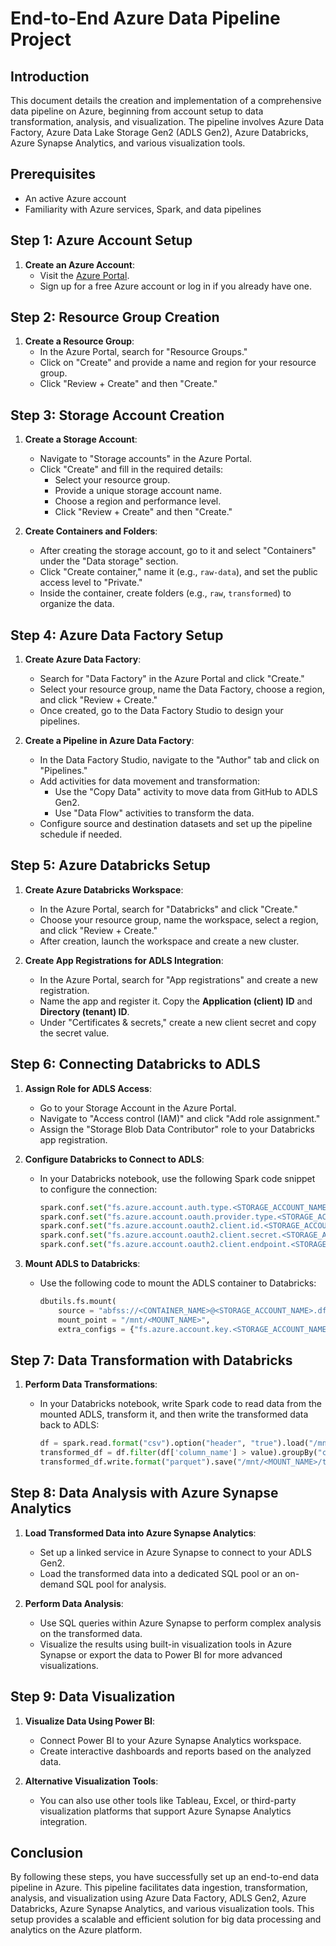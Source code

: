 
# End-to-End Azure Data Pipeline Project

## Introduction
This document details the creation and implementation of a comprehensive data pipeline on Azure, beginning from account setup to data transformation, analysis, and visualization. The pipeline involves Azure Data Factory, Azure Data Lake Storage Gen2 (ADLS Gen2), Azure Databricks, Azure Synapse Analytics, and various visualization tools.

## Prerequisites
- An active Azure account
- Familiarity with Azure services, Spark, and data pipelines

## Step 1: Azure Account Setup
1. **Create an Azure Account**:
   - Visit the [Azure Portal](https://portal.azure.com/).
   - Sign up for a free Azure account or log in if you already have one.

## Step 2: Resource Group Creation
1. **Create a Resource Group**:
   - In the Azure Portal, search for "Resource Groups."
   - Click on "Create" and provide a name and region for your resource group.
   - Click "Review + Create" and then "Create."

## Step 3: Storage Account Creation
1. **Create a Storage Account**:
   - Navigate to "Storage accounts" in the Azure Portal.
   - Click "Create" and fill in the required details:
     - Select your resource group.
     - Provide a unique storage account name.
     - Choose a region and performance level.
     - Click "Review + Create" and then "Create."

2. **Create Containers and Folders**:
   - After creating the storage account, go to it and select "Containers" under the "Data storage" section.
   - Click "Create container," name it (e.g., `raw-data`), and set the public access level to "Private."
   - Inside the container, create folders (e.g., `raw`, `transformed`) to organize the data.

## Step 4: Azure Data Factory Setup
1. **Create Azure Data Factory**:
   - Search for "Data Factory" in the Azure Portal and click "Create."
   - Select your resource group, name the Data Factory, choose a region, and click "Review + Create."
   - Once created, go to the Data Factory Studio to design your pipelines.

2. **Create a Pipeline in Azure Data Factory**:
   - In the Data Factory Studio, navigate to the "Author" tab and click on "Pipelines."
   - Add activities for data movement and transformation:
     - Use the "Copy Data" activity to move data from GitHub to ADLS Gen2.
     - Use "Data Flow" activities to transform the data.
   - Configure source and destination datasets and set up the pipeline schedule if needed.

## Step 5: Azure Databricks Setup
1. **Create Azure Databricks Workspace**:
   - In the Azure Portal, search for "Databricks" and click "Create."
   - Choose your resource group, name the workspace, select a region, and click "Review + Create."
   - After creation, launch the workspace and create a new cluster.

2. **Create App Registrations for ADLS Integration**:
   - In the Azure Portal, search for "App registrations" and create a new registration.
   - Name the app and register it. Copy the **Application (client) ID** and **Directory (tenant) ID**.
   - Under "Certificates & secrets," create a new client secret and copy the secret value.

## Step 6: Connecting Databricks to ADLS
1. **Assign Role for ADLS Access**:
   - Go to your Storage Account in the Azure Portal.
   - Navigate to "Access control (IAM)" and click "Add role assignment."
   - Assign the "Storage Blob Data Contributor" role to your Databricks app registration.

2. **Configure Databricks to Connect to ADLS**:
   - In your Databricks notebook, use the following Spark code snippet to configure the connection:

     ```python
     spark.conf.set("fs.azure.account.auth.type.<STORAGE_ACCOUNT_NAME>.dfs.core.windows.net", "OAuth")
     spark.conf.set("fs.azure.account.oauth.provider.type.<STORAGE_ACCOUNT_NAME>.dfs.core.windows.net", "org.apache.hadoop.fs.azurebfs.oauth2.ClientCredsTokenProvider")
     spark.conf.set("fs.azure.account.oauth2.client.id.<STORAGE_ACCOUNT_NAME>.dfs.core.windows.net", "<APPLICATION_CLIENT_ID>")
     spark.conf.set("fs.azure.account.oauth2.client.secret.<STORAGE_ACCOUNT_NAME>.dfs.core.windows.net", "<CLIENT_SECRET>")
     spark.conf.set("fs.azure.account.oauth2.client.endpoint.<STORAGE_ACCOUNT_NAME>.dfs.core.windows.net", "https://login.microsoftonline.com/<DIRECTORY_TENANT_ID>/oauth2/token")
     ```

3. **Mount ADLS to Databricks**:
   - Use the following code to mount the ADLS container to Databricks:

     ```python
     dbutils.fs.mount(
         source = "abfss://<CONTAINER_NAME>@<STORAGE_ACCOUNT_NAME>.dfs.core.windows.net/",
         mount_point = "/mnt/<MOUNT_NAME>",
         extra_configs = {"fs.azure.account.key.<STORAGE_ACCOUNT_NAME>.dfs.core.windows.net":dbutils.secrets.get(scope = "<SCOPE_NAME>", key = "<SECRET_NAME>")})
     ```

## Step 7: Data Transformation with Databricks
1. **Perform Data Transformations**:
   - In your Databricks notebook, write Spark code to read data from the mounted ADLS, transform it, and then write the transformed data back to ADLS:

     ```python
     df = spark.read.format("csv").option("header", "true").load("/mnt/<MOUNT_NAME>/raw-data/*.csv")
     transformed_df = df.filter(df['column_name'] > value).groupBy("column_name").agg({"another_column": "sum"})
     transformed_df.write.format("parquet").save("/mnt/<MOUNT_NAME>/transformed-data/")
     ```

## Step 8: Data Analysis with Azure Synapse Analytics
1. **Load Transformed Data into Azure Synapse Analytics**:
   - Set up a linked service in Azure Synapse to connect to your ADLS Gen2.
   - Load the transformed data into a dedicated SQL pool or an on-demand SQL pool for analysis.

2. **Perform Data Analysis**:
   - Use SQL queries within Azure Synapse to perform complex analysis on the transformed data.
   - Visualize the results using built-in visualization tools in Azure Synapse or export the data to Power BI for more advanced visualizations.

## Step 9: Data Visualization
1. **Visualize Data Using Power BI**:
   - Connect Power BI to your Azure Synapse Analytics workspace.
   - Create interactive dashboards and reports based on the analyzed data.

2. **Alternative Visualization Tools**:
   - You can also use other tools like Tableau, Excel, or third-party visualization platforms that support Azure Synapse Analytics integration.

## Conclusion
By following these steps, you have successfully set up an end-to-end data pipeline in Azure. This pipeline facilitates data ingestion, transformation, analysis, and visualization using Azure Data Factory, ADLS Gen2, Azure Databricks, Azure Synapse Analytics, and various visualization tools. This setup provides a scalable and efficient solution for big data processing and analytics on the Azure platform.
